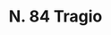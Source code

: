 ---
title: "N. 84 Tragio"
permalink: "/edition/plant084/"
plant-name: "N. 84"
plant-number: "084"
plant-xml: "/assets/xml/plant084.xml"
plant-img1: "/assets/img/plant084_verso.jpg"
plant-img2: "/assets/img/plant084.jpg"
plant-title: "N. 84 Tragio"
plant-wfo-link: "http://www.worldfloraonline.org/taxon/wfo-0000727735"
plant-kew-link: ""
plant-taxon-content: "Hypericum hircinum L."
layout: single-xml
---